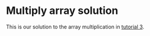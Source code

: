 # Multiply array solution
This is our solution to the array multiplication in [tutorial 3](http://docs.reconfigure.io/tutorial_3_structure_comms.html#more-data).
